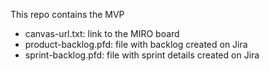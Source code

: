 This repo contains the MVP

- canvas-url.txt: link to the MIRO board
- product-backlog.pfd: file with backlog created on Jira
- sprint-backlog.pfd: file with sprint details created on Jira